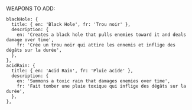 WEAPONS TO ADD:

    blackHole: {
      title: { en: 'Black Hole', fr: 'Trou noir' },
      description: {
        en: 'Creates a black hole that pulls enemies toward it and deals damage over time',
        fr: 'Crée un trou noir qui attire les ennemis et inflige des dégâts sur la durée',
      },
    },
    acidRain: {
      title: { en: 'Acid Rain', fr: 'Pluie acide' },
      description: {
        en: 'Summons a toxic rain that damages enemies over time',
        fr: 'Fait tomber une pluie toxique qui inflige des dégâts sur la durée',
      },
    },
   
    
